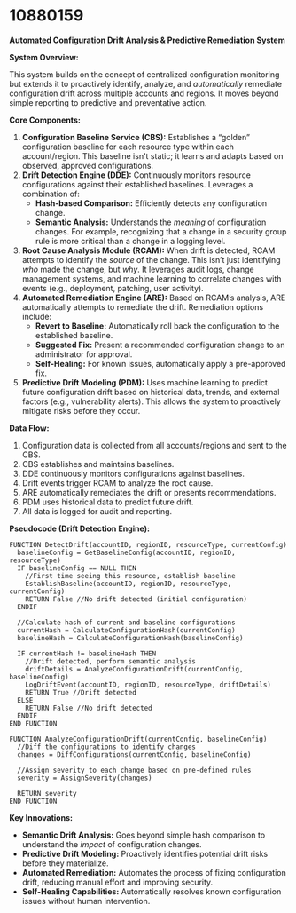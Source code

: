 # 10880159

**Automated Configuration Drift Analysis & Predictive Remediation System**

**System Overview:**

This system builds on the concept of centralized configuration monitoring but extends it to proactively identify, analyze, and *automatically* remediate configuration drift across multiple accounts and regions. It moves beyond simple reporting to predictive and preventative action.

**Core Components:**

1.  **Configuration Baseline Service (CBS):** Establishes a “golden” configuration baseline for each resource type within each account/region. This baseline isn't static; it learns and adapts based on observed, approved configurations.
2.  **Drift Detection Engine (DDE):** Continuously monitors resource configurations against their established baselines. Leverages a combination of:
    *   **Hash-based Comparison:** Efficiently detects any configuration change.
    *   **Semantic Analysis:**  Understands the *meaning* of configuration changes.  For example, recognizing that a change in a security group rule is more critical than a change in a logging level.
3.  **Root Cause Analysis Module (RCAM):** When drift is detected, RCAM attempts to identify the *source* of the change. This isn’t just identifying *who* made the change, but *why*.  It leverages audit logs, change management systems, and machine learning to correlate changes with events (e.g., deployment, patching, user activity).
4.  **Automated Remediation Engine (ARE):** Based on RCAM’s analysis, ARE automatically attempts to remediate the drift. Remediation options include:
    *   **Revert to Baseline:**  Automatically roll back the configuration to the established baseline.
    *   **Suggested Fix:**  Present a recommended configuration change to an administrator for approval.
    *   **Self-Healing:** For known issues, automatically apply a pre-approved fix.
5.  **Predictive Drift Modeling (PDM):** Uses machine learning to predict future configuration drift based on historical data, trends, and external factors (e.g., vulnerability alerts).  This allows the system to proactively mitigate risks before they occur.

**Data Flow:**

1.  Configuration data is collected from all accounts/regions and sent to the CBS.
2.  CBS establishes and maintains baselines.
3.  DDE continuously monitors configurations against baselines.
4.  Drift events trigger RCAM to analyze the root cause.
5.  ARE automatically remediates the drift or presents recommendations.
6.  PDM uses historical data to predict future drift.
7.  All data is logged for audit and reporting.

**Pseudocode (Drift Detection Engine):**

```
FUNCTION DetectDrift(accountID, regionID, resourceType, currentConfig)
  baselineConfig = GetBaselineConfig(accountID, regionID, resourceType)
  IF baselineConfig == NULL THEN
    //First time seeing this resource, establish baseline
    EstablishBaseline(accountID, regionID, resourceType, currentConfig)
    RETURN False //No drift detected (initial configuration)
  ENDIF

  //Calculate hash of current and baseline configurations
  currentHash = CalculateConfigurationHash(currentConfig)
  baselineHash = CalculateConfigurationHash(baselineConfig)

  IF currentHash != baselineHash THEN
    //Drift detected, perform semantic analysis
    driftDetails = AnalyzeConfigurationDrift(currentConfig, baselineConfig)
    LogDriftEvent(accountID, regionID, resourceType, driftDetails)
    RETURN True //Drift detected
  ELSE
    RETURN False //No drift detected
  ENDIF
END FUNCTION

FUNCTION AnalyzeConfigurationDrift(currentConfig, baselineConfig)
  //Diff the configurations to identify changes
  changes = DiffConfigurations(currentConfig, baselineConfig)

  //Assign severity to each change based on pre-defined rules
  severity = AssignSeverity(changes)

  RETURN severity
END FUNCTION
```

**Key Innovations:**

*   **Semantic Drift Analysis:**  Goes beyond simple hash comparison to understand the *impact* of configuration changes.
*   **Predictive Drift Modeling:** Proactively identifies potential drift risks before they materialize.
*   **Automated Remediation:**  Automates the process of fixing configuration drift, reducing manual effort and improving security.
*   **Self-Healing Capabilities:** Automatically resolves known configuration issues without human intervention.